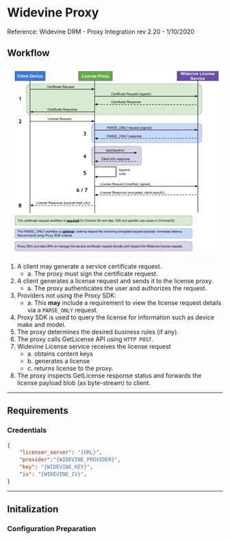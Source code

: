 # Widevine Proxy 

Reference: Widevine DRM - Proxy Integration rev 2.20 - 1/10/2020


## Workflow

![](../assets/v2.20/widevine_proxy_workflow.png)


1. A client ​may​ generate a ​service certificate request​.
    - a. The proxy must sign the certificate request.
2. A client generates a license request and sends it to the license proxy.
    - a. The proxy authenticates the user and authorizes the request.
3. Providers not using the Proxy SDK:
    - a. This **​may​** include a requirement to view the license request details via a `PARSE_ONLY​` request.
4. Proxy SDK is used to query the license for information such as device make and model.
5. The proxy determines the desired business rules (if any).
6. The proxy calls GetLicense API using `HTTP POST`.
7. Widevine License service receives the license request
    - a. obtains content keys
    - b. generates a license
    - c. returns license to the proxy.
8. The proxy inspects GetLicense response status and forwards the license payload blob (as byte-stream) to client.

---
## Requirements
### Credentials
```json
{
    "licenser_server": "{URL}",
    "provider":"{WIDEVINE_PROVIDER}",
    "key": "{WIDEVINE_KEY}",
    "iv": "{WIDEVINE_IV}",
}
```
---
## Initalization

### Configuration Preparation

